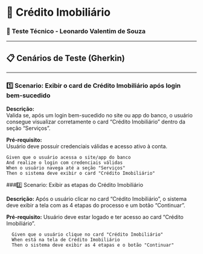 # 🏦 Crédito Imobiliário

### 🧪 Teste Técnico - Leonardo Valentim de Souza  

---

## 📋 Cenários de Teste (Gherkin)

---

### 1️⃣ Scenario: Exibir o card de Crédito Imobiliário após login bem-sucedido  
**Descrição:**  
Valida se, após um login bem-sucedido no site ou app do banco, o usuário consegue visualizar corretamente o card “Crédito Imobiliário” dentro da seção “Serviços”.  

**Pré-requisito:**  
Usuário deve possuir credenciais válidas e acesso ativo à conta.  

```gherkin
Given que o usuário acessa o site/app do banco
And realize o login com credenciais válidas
When o usuário navega até a seção "Serviços"
Then o sistema deve exibir o card "Crédito Imobiliário"
````

###2️⃣ Scenario: Exibir as etapas do Crédito Imobiliário

**Descrição:**
Após o usuário clicar no card “Crédito Imobiliário”, o sistema deve exibir a tela com as 4 etapas do processo e um botão “Continuar”.

**Pré-requisito:**
Usuário deve estar logado e ter acesso ao card “Crédito Imobiliário”.

```gherkin
  Given que o usuário clique no card "Crédito Imobiliário"
  When está na tela de Crédito Imobiliário
  Then o sistema deve exibir as 4 etapas e o botão "Continuar"
```  
